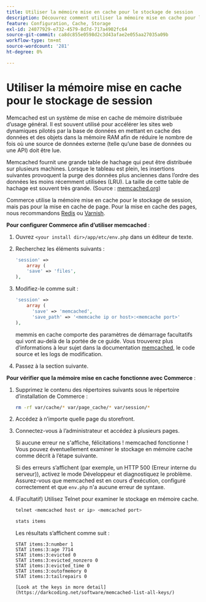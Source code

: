 ```yaml
---
title: Utiliser la mémoire mise en cache pour le stockage de session
description: Découvrez comment utiliser la mémoire mise en cache pour le stockage de session Commerce.
feature: Configuration, Cache, Storage
exl-id: 24077929-e732-4579-8d7d-717a4902fc64
source-git-commit: ca8dc855e0598d2c3d43afae2e055aa27035a09b
workflow-type: tm+mt
source-wordcount: '281'
ht-degree: 0%

---
```


# Utiliser la mémoire mise en cache pour le stockage de session

Memcached est un système de mise en cache de mémoire distribuée d’usage général. Il est souvent utilisé pour accélérer les sites web dynamiques pilotés par la base de données en mettant en cache des données et des objets dans la mémoire RAM afin de réduire le nombre de fois où une source de données externe (telle qu’une base de données ou une API) doit être lue.

Memcached fournit une grande table de hachage qui peut être distribuée sur plusieurs machines. Lorsque le tableau est plein, les insertions suivantes provoquent la purge des données plus anciennes dans l’ordre des données les moins récemment utilisées (LRU). La taille de cette table de hachage est souvent très grande. (Source : [memcached.org](https://www.memcached.org/))

Commerce utilise la mémoire mise en cache pour le stockage de session, mais pas pour la mise en cache de page. Pour la mise en cache des pages, nous recommandons [Redis](../cache/redis-pg-cache.md) ou [Varnish](../cache/config-varnish.md).

**Pour configurer Commerce afin d’utiliser memcached** :

1. Ouvrez `<your install dir>/app/etc/env.php` dans un éditeur de texte.
1. Recherchez les éléments suivants :

   ```php
   'session' =>
       array (
       'save' => 'files',
   ),
   ```

1. Modifiez-le comme suit :

   ```php
   'session' =>
       array (
         'save' => 'memcached',
         'save_path' => '<memcache ip or host>:<memcache port>'
   ),
   ```

   memmis en cache comporte des paramètres de démarrage facultatifs qui vont au-delà de la portée de ce guide. Vous trouverez plus d’informations à leur sujet dans la documentation [memcached](https://www.php.net/manual/en/memcached.sessions.php), le code source et les logs de modification.

1. Passez à la section suivante.

**Pour vérifier que la mémoire mise en cache fonctionne avec Commerce** :

1. Supprimez le contenu des répertoires suivants sous le répertoire d’installation de Commerce :

   ```bash
   rm -rf var/cache/* var/page_cache/* var/session/*
   ```

1. Accédez à n’importe quelle page du storefront.

1. Connectez-vous à l’administrateur et accédez à plusieurs pages.

   Si aucune erreur ne s&#39;affiche, félicitations ! memcached fonctionne ! Vous pouvez éventuellement examiner le stockage en mémoire cache comme décrit à l’étape suivante.

   Si des erreurs s’affichent (par exemple, un HTTP 500 (Erreur interne du serveur)), activez le mode Développeur et diagnostiquez le problème. Assurez-vous que memcached est en cours d&#39;exécution, configuré correctement et que `env.php` n&#39;a aucune erreur de syntaxe.

1. (Facultatif) Utilisez Telnet pour examiner le stockage en mémoire cache.

   ```bash
   telnet <memcached host or ip> <memcached port>
   ```

   ```bash
   stats items
   ```

   Les résultats s’affichent comme suit :

   ```
   STAT items:3:number 1
   STAT items:3:age 7714
   STAT items:3:evicted 0
   STAT items:3:evicted_nonzero 0
   STAT items:3:evicted_time 0
   STAT items:3:outofmemory 0
   STAT items:3:tailrepairs 0
   
   [Look at the keys in more detail](https://darkcoding.net/software/memcached-list-all-keys/)
   ```
